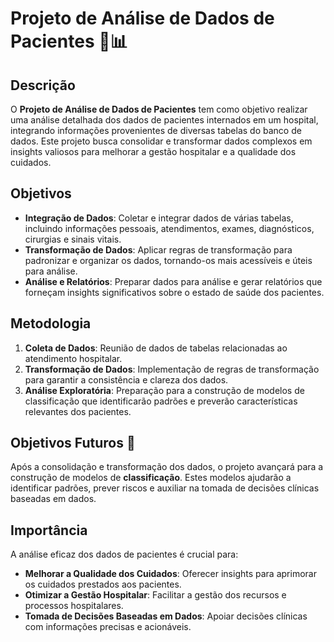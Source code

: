 # Projeto de Análise de Dados de Pacientes 🏥📊

## Descrição

O **Projeto de Análise de Dados de Pacientes** tem como objetivo realizar uma análise detalhada dos dados de pacientes internados em um hospital, integrando informações provenientes de diversas tabelas do banco de dados. Este projeto busca consolidar e transformar dados complexos em insights valiosos para melhorar a gestão hospitalar e a qualidade dos cuidados.

## Objetivos

- **Integração de Dados**: Coletar e integrar dados de várias tabelas, incluindo informações pessoais, atendimentos, exames, diagnósticos, cirurgias e sinais vitais.
- **Transformação de Dados**: Aplicar regras de transformação para padronizar e organizar os dados, tornando-os mais acessíveis e úteis para análise.
- **Análise e Relatórios**: Preparar dados para análise e gerar relatórios que forneçam insights significativos sobre o estado de saúde dos pacientes.

## Metodologia

1. **Coleta de Dados**: Reunião de dados de tabelas relacionadas ao atendimento hospitalar.
2. **Transformação de Dados**: Implementação de regras de transformação para garantir a consistência e clareza dos dados.
3. **Análise Exploratória**: Preparação para a construção de modelos de classificação que identificarão padrões e preverão características relevantes dos pacientes.

## Objetivos Futuros 🚀

Após a consolidação e transformação dos dados, o projeto avançará para a construção de modelos de **classificação**. Estes modelos ajudarão a identificar padrões, prever riscos e auxiliar na tomada de decisões clínicas baseadas em dados.

## Importância

A análise eficaz dos dados de pacientes é crucial para:
- **Melhorar a Qualidade dos Cuidados**: Oferecer insights para aprimorar os cuidados prestados aos pacientes.
- **Otimizar a Gestão Hospitalar**: Facilitar a gestão dos recursos e processos hospitalares.
- **Tomada de Decisões Baseadas em Dados**: Apoiar decisões clínicas com informações precisas e acionáveis.


